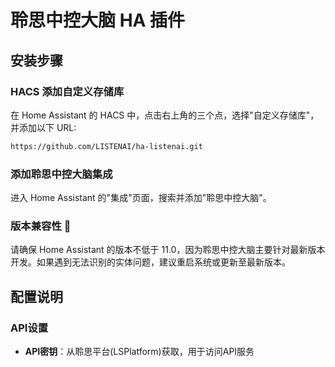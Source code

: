 # 聆思中控大脑 HA 插件

## 安装步骤
### HACS 添加自定义存储库  
在 Home Assistant 的 HACS 中，点击右上角的三个点，选择"自定义存储库"，并添加以下 URL:
```bash
https://github.com/LISTENAI/ha-listenai.git
```

### 添加聆思中控大脑集成  
进入 Home Assistant 的"集成"页面，搜索并添加"聆思中控大脑"。


### 版本兼容性 📅  
请确保 Home Assistant 的版本不低于 11.0，因为聆思中控大脑主要针对最新版本开发。如果遇到无法识别的实体问题，建议重启系统或更新至最新版本。

## 配置说明

### API设置
- **API密钥**：从聆思平台(LSPlatform)获取，用于访问API服务
